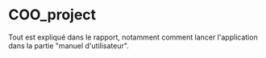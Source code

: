# COO_project



Tout est expliqué dans le rapport, notamment comment lancer l'application dans la partie "manuel d'utilisateur".
